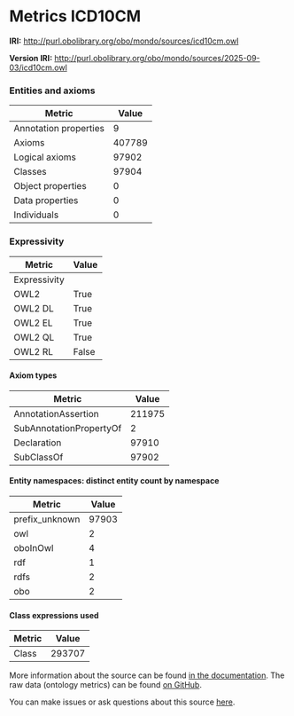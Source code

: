 # Metrics ICD10CM

**IRI:** http://purl.obolibrary.org/obo/mondo/sources/icd10cm.owl

**Version IRI:** http://purl.obolibrary.org/obo/mondo/sources/2025-09-03/icd10cm.owl

### Entities and axioms

| Metric | Value |
| ------ | ----- |
| Annotation properties | 9 |
| Axioms | 407789 |
| Logical axioms | 97902 |
| Classes | 97904 |
| Object properties | 0 |
| Data properties | 0 |
| Individuals | 0 |


### Expressivity

| Metric | Value |
| ------ | ----- |
| Expressivity |  |
| OWL2 | True |
| OWL2 DL | True |
| OWL2 EL | True |
| OWL2 QL | True |
| OWL2 RL | False |

#### Axiom types

| Metric | Value |
| ------ | ----- |
| AnnotationAssertion | 211975 |
| SubAnnotationPropertyOf | 2 |
| Declaration | 97910 |
| SubClassOf | 97902 |


#### Entity namespaces: distinct entity count by namespace

| Metric | Value |
| ------ | ----- |
| prefix_unknown | 97903 |
| owl | 2 |
| oboInOwl | 4 |
| rdf | 1 |
| rdfs | 2 |
| obo | 2 |


#### Class expressions used

| Metric | Value |
| ------ | ----- |
| Class | 293707 |


More information about the source can be found [in the documentation](../sources.md). The raw data (ontology metrics) can be found [on GitHub](https://github.com/monarch-initiative/mondo-ingest/tree/main/src/ontology/metadata).

You can make issues or ask questions about this source [here](https://github.com/monarch-initiative/mondo-ingest/issues).

